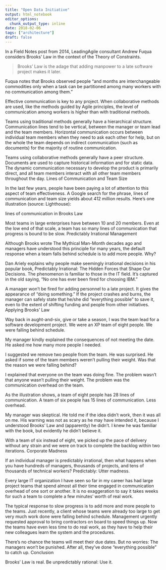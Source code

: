 ```yaml
---
title: "Open Data Initiative"
output: html_notebook
editor_options: 
  chunk_output_type: inline
date: 2018-02-06
tags: ["architecture"]
draft: false
---
```

In a Field Notes post from 2014, LeadingAgile consultant Andrew Fuqua considers Brooks’ Law in the context of the Theory of Constraints. 

> Brooks’ Law is the adage that adding manpower to a late software project makes it later. 

Fuqua notes that Brooks observed people “and months are interchangeable commodities only when a task can be partitioned among many workers with no communication among them.”

Effective communication is key to any project. When collaborative methods are used, like the methods guided by Agile principles, the level of communication among workers is higher than with traditional methods.

Teams using traditional methods generally have a hierarchical structure. Communication lines tend to be vertical, between the manager or team lead and the team members. Horizontal communication occurs between individual team members when they need to ask each other for help, but on the whole the team depends on indirect communication (such as documents) for the majority of routine communication.

Teams using collaborative methods generally have a peer structure. Documents are used to capture historical information and for static data. The dynamic communication necessary to develop the product is primarily direct, and all team members interact with all other team members throughout the day.
Lines of Communication and Team Size

In the last few years, people have been paying a lot of attention to this aspect of team effectiveness. A Google search for the phrase, lines of communication and team size yields about 412 million results. Here’s one illustration (source: Lighthouse):

lines of communication in Brooks Law

Most teams in large enterprises have between 10 and 20 members. Even at the low end of that scale, a team has so many lines of communication that progress is bound to be slow.
Predictably Irrational Management

Although Brooks wrote The Mythical Man-Month decades ago and managers have understood this principle for many years, the default response when a team falls behind schedule is to add more people. Why?

Dan Ariely explains why people make seemingly irrational decisions in his popular book, Predictably Irrational: The Hidden Forces that Shape Our Decisions. The phenomenon is familiar to those in the IT field. It’s captured in the old saying, “No one has ever been fired for choosing IBM.”

A manager won’t be fired for adding personnel to a late project. It gives the appearance of “doing something.” If the project crashes and burns, the manager can safely state that he/she did “everything possible” to save it, even to the extent of shifting funding and people from other initiatives.
Applying Brooks’ Law

Way back in aught-and-six, give or take a season, I was the team lead for a software development project. We were an XP team of eight people. We were falling behind schedule.

My manager kindly explained the consequences of not meeting the date. He asked me how many more people I needed.

I suggested we remove two people from the team. He was surprised. He asked if some of the team members weren’t pulling their weight. Was that the reason we were falling behind?

I explained that everyone on the team was doing fine. The problem wasn’t that anyone wasn’t pulling their weight. The problem was the communication overhead on the team.

As the illustration shows, a team of eight people has 28 lines of communication. A team of six people has 15 lines of communication. Less overhead.

My manager was skeptical. He told me if the idea didn’t work, then it was all on me. His warning was not as scary as he may have intended it, because I understood Brooks’ Law and (apparently) he didn’t. I knew he was familiar with the book, but evidently he didn’t believe it.

With a team of six instead of eight, we picked up the pace of delivery without any strain and we were on track to complete the backlog within two iterations.
Corporate Madness

If an individual manager is predictably irrational, then what happens when you have hundreds of managers, thousands of projects, and tens of thousands of technical workers? Predictably: Utter madness.

Every large IT organization I have seen so far in my career has had large project teams that spend almost all their time engaged in communication overhead of one sort or another. It is no exaggeration to say it takes weeks for such a team to complete a few minutes’ worth of real work.

The typical response to slow progress is to add more and more people to the teams. Just recently, a client whose teams were already too large to get very much work done were falling behind schedule. Management urgently requested approval to bring contractors on board to speed things up. Now the teams have even less time to do real work, as they have to help their new colleagues learn the system and the procedures.

There’s no chance the teams will meet their due dates. But no worries: The managers won’t be punished. After all, they’ve done “everything possible” to catch up.
Conclusion

Brooks’ Law is real. Be unpredictably rational: Use it.